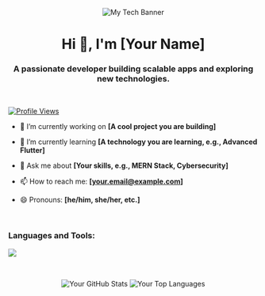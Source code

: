 <p align="center">
  <img src="[[URL_TO_YOUR_UPLOADED_HEADER_BANNER_IMAGE.png](https://github.com/ankush9004/Ankush-Tiwari/blob/main/Banner.png)](https://github.com/ankush9004/Ankush-Tiwari/blob/main/Gemini_Generated_Image_aoo6llaoo6llaoo6.png?raw=true)" alt="My Tech Banner"/>
</p>

<h1 align="center">Hi 👋, I'm [Your Name]</h1>
<h3 align="center">A passionate developer building scalable apps and exploring new technologies.</h3>

<br>

<p align="left">
  <a href="https://komarev.com/ghpvc/?username=[YOUR-GITHUB-USERNAME]">
    <img src="https://komarev.com/ghpvc/?username=[YOUR-GITHUB-USERNAME]&label=PROFILE+VIEWS&color=0e75b6&style=flat" alt="Profile Views"/>
  </a>
</p>

- 🔭 I’m currently working on **[A cool project you are building]**

- 🌱 I’m currently learning **[A technology you are learning, e.g., Advanced Flutter]**

- 💬 Ask me about **[Your skills, e.g., MERN Stack, Cybersecurity]**

- 📫 How to reach me: **[your.email@example.com]**

- 😄 Pronouns: **[he/him, she/her, etc.]**

<br>

<h3 align="left">Languages and Tools:</h3>
<p align="left">
  <a href="https://skillicons.dev">
    <img src="https://skillicons.dev/icons?i=js,react,nodejs,mongodb,flutter,dart,python" />
  </a>
</p>

<br>

<p align="center">
  <img align="center" src="https://github-readme-stats.vercel.app/api?username=[YOUR-GITHUB-USERNAME]&show_icons=true&locale=en&theme=tokyonight" alt="Your GitHub Stats" />
  <img align="center" src="https://github-readme-stats.vercel.app/api/top-langs?username=[YOUR-GITHUB-USERNAME]&layout=compact&locale=en&theme=tokyonight" alt="Your Top Languages" />
</p>

